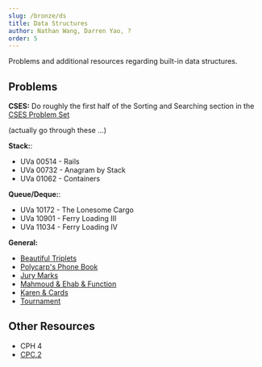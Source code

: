 ```yaml
---
slug: /bronze/ds
title: Data Structures
author: Nathan Wang, Darren Yao, ?
order: 5
---
```


Problems and additional resources regarding built-in data structures.

<!-- END DESCRIPTION -->

## Problems

**CSES:**
Do roughly the first half of the Sorting and Searching section in the [CSES Problem Set](https://cses.fi/problemset/)

(actually go through these ...)

**Stack:**:
 - UVa 00514 - Rails
 - UVa 00732 - Anagram by Stack
 - UVa 01062 - Containers

**Queue/Deque:**:

 - UVa 10172 - The Lonesome Cargo
 - UVa 10901 - Ferry Loading III
 - UVa 11034 - Ferry Loading IV

**General:**

- [Beautiful Triplets](https://www.hackerearth.com/practice/algorithms/greedy/basics-of-greedy-algorithms/practice-problems/algorithm/mancunian-and-beautiful-triplets-30968257/) [](54)
- [Polycarp's Phone Book](http://codeforces.com/contest/860/problem/B) [](56)
- [Jury Marks](http://codeforces.com/contest/831/problem/C) [](67)
- [Mahmoud & Ehab & Function](http://codeforces.com/contest/862/problem/E) [](74)
- [Karen & Cards](http://codeforces.com/contest/815/problem/D) [](86)
- [Tournament](http://codeforces.com/contest/878/problem/C) [](106)

## Other Resources

 - CPH 4
 - [CPC.2](https://github.com/SuprDewd/T-414-AFLV/tree/master/02_data_structures)
